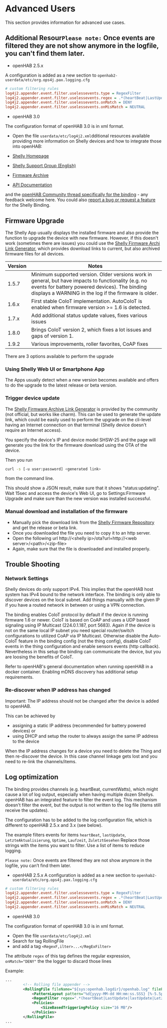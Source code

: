 # Advanced Users

This section provides information for advanced use cases.

## Additional Resour`Please note:` Once events are filtered they are not show anymore in the logfile, you can't find them later.

- openHAB 2.5.x

A configuration is added as a new section to `openhab2-userdata/etc/org.ops4j.pax.logging.cfg`

```ini
# custom filtering rules
log4j2.appender.event.filter.uselessevents.type = RegexFilter
log4j2.appender.event.filter.uselessevents.regex = .*(heartBeat|LastUpdate|lastUpdate|LetzteAktualisierung|Uptime|Laufzeit|ZuletztGesehen).*
log4j2.appender.event.filter.uselessevents.onMatch = DENY
log4j2.appender.event.filter.uselessevents.onMisMatch = NEUTRAL
```

- openHAB 3.0

The configuration format of openHAB 3.0 is in xml format.

- Open the file `userdata/etc/log4j2.xml`dditional resources available providing more information on Shelly devices and how to integrate those into openHAB:

- [Shelly Homepage](https://shelly.cloud)
- [Shelly Support Group (English)](https://www.facebook.com/groups/ShellyIoTCommunitySupport)
- [Firmware Archive](http://archive.shelly-faq.de)
- [API Documentation](https://shelly-api-docs.shelly.cloud/?fbclid=IwAR23ukCi_3aBSTPRHYUIcpr0pLi0vcyL0fF0PnJQdFvkkc8_Zo5LkAcli_A#http-server)

and the [openHAB Community thread specifically for the binding](https://community.openhab.org/t/shelly-binding) - any feedback welcome here.
You could also [report a bug or request a feature](https://github.com/openhab/openhab-addons/issues?q=is%3Aissue+is%3Aopen+%5Bshelly%5D) for the Shelly Binding.

## Firmware Upgrade

The Shelly App usually displays the installed firmware and also provide the function to upgrade the device with new firmware.
However, if this doesn't work (sometimes there are issues) you could use the [Shelly Firmware Archi Link Generator](http://archive.shelly-faq.de), which provides download links to current, but also archived firmware files for all devices.

|Version|Notes                                                                                             |
|-------|--------------------------------------------------------------------------------------------------|
|1.5.7  |Minimum supported version. Older versions work in general, but have impacts to functionality (e.g. no events for battery powered devices). The binding displays a WARNING in the log if the firmware is older.|
|1.6.x  |First stable CoIoT implementation. AutoCoIoT is enabled when firmware version >= 1.6 is detected. |
|1.7.x  |Add additional status update values, fixes various issues                                         |
|1.8.0  |Brings CoIoT version 2, which fixes a lot issues and gaps of version 1.                           |
|1.9.2  |Various improvements, roller favorites, CoAP fixes                                                |

There are 3 options available to perform the upgrade

### Using Shelly Web UI or Smartphone App

The Apps usually detect when a new version becomes available and offers to do the upgrade to the latest release or beta version.

### Trigger device update

The [Shelly Firmware Archive Link Generator](http://archive.shelly-faq.de) is provided by the community (not official, but works like charm).
This can be used to generate the update link, which could be easily used to perform the upgrade on the cli-level having an Internet connection on that terminal (Shelly device doesn't require an Internet access).

You specify the device's IP and device model SHSW-25 and the page will generate you the link for the firmware download using the OTA of the device.

Then you run

```bash
curl -s [-u user:password] <generated link>
```

from the command line.

This should show a JSON result, make sure that it shows "status:updating".
Wait 15sec and access the device's Web UI, go to Settings:Firmware Upgrade and make sure than the new version was installed successful.

### Manual download and installation of the firmware

- Manually pick the download link from the [Shelly Firmware Repository](https://api.shelly.cloud/files/firmware) and get the release or beta link.
- Once you downloaded the file you need to copy it to an http server.
- Open the following url http://&lt;shelly ip&gt;/ota?url=http://&lt;web server&gt;/&lt;path&gt;/&lt;zip-file&gt;
- Again, make sure that the file is downloaded and installed properly.

## Trouble Shooting

### Network Settings

Shelly devices do only support IPv4.
This implies that the openHAB host system has IPv4 bound to the network interface.
The binding is only able to discover devices on the local subnet.
Add things manually with the given IP if you have a routed network in between or using a VPN connection.

The binding enables CoIoT protocol by default if the device is running firmware 1.6 or newer.
CoIoT is based on CoAP and uses a UDP based signaling using IP Multicast (224.0.1.187, port 5683).
Again if the device is not on the same local IP subnet you need special router/switch configurations to utilized CoAP via IP Multicast.
Otherwise disable the Auto-CoIoT feature in the binding config (not the thing config), disable CoIoT events in the thing configuration and enable sensors events (http callback).
Nevertheless in this setup the binding can communicate the device, but you are loosing the benefits of CoIoT.

Refer to openHAB's general documentation when running openHAB in a docker container. Enabling mDNS discovery has additional setup requirements.  

### Re-discover when IP address has changed

Important: The IP address should not be changed after the device is added to openHAB.

This can be achieved by

- assigning a static IP address (recommended for battery powered devices) or
- using DHCP and setup the router to always assign the same IP address to the device

When the IP address changes for a device you need to delete the Thing and then re-discover the device.
In this case channel linkage gets lost and you need to re-link the channels/items.

## Log optimization

The binding provides channels (e.g. heartBeat, currentWatts), which might cause a lot of log output, especially when having multiple dozen Shellys.
openHAB has an integrated feature to filter the event log.
This mechanism doesn't filter the event, but the output is not written to the log file (items still receive the updates).

The configuration has to be added to the log configuration file, which is different to openHAB 2.5.x and 3.x (see below).

The example filters events for items `heartBeat`, `lastUpdate`, `LetzteAktualisierung`, `Uptime`, `Laufzeit`, `ZuletztGesehen`
Replace those strings with the items you want to filter.
Use a list of items to reduce logging.

`Please note:` Once events are filtered they are not show anymore in the logfile, you can’t find them later.

- openHAB 2.5.x
A configuration is added as a new section to `openhab2-userdata/etc/org.ops4j.pax.logging.cfg`

```ini
# custom filtering rules
log4j2.appender.event.filter.uselessevents.type = RegexFilter
log4j2.appender.event.filter.uselessevents.regex = .*(heartBeat|LastUpdate|lastUpdate|LetzteAktualisierung|Uptime|Laufzeit|ZuletztGesehen).*
log4j2.appender.event.filter.uselessevents.onMatch = DENY
log4j2.appender.event.filter.uselessevents.onMisMatch = NEUTRAL
```

- openHAB 3.0

The configuration format of openHAB 3.0 is in xml format.

- Open the file `userdata/etc/log4j2.xml`
- Search for tag RollingFile
- and add a tag `<RegexF,ilter>...</RegExFilter>`

The attribute `regex` of this tag defines the regular expression, `onMatch="DENY"` the the logger to discard those lines

Example:

```xml
...
        <!-- Rolling file appender -->
        <RollingFile fileName="${sys:openhab.logdir}/openhab.log" filePattern="${sys:openhab.logdir}/openhab.log.%i" name="LOGFILE">
            <PatternLayout pattern="%d{yyyy-MM-dd HH:mm:ss.SSS} [%-5.5p] [%-36.36c] - %m%n"/>
            <RegexFilter regex=".*(heartBeat|LastUpdate|lastUpdate|LetzteAktualisierung|Uptime|Laufzeit|ZuletztGesehen).*" onMatch="DENY" onMismatch="ACCEPT"/>
            <Policies>
                <SizeBasedTriggeringPolicy size="16 MB"/>
            </Policies>
        </RollingFile>
...
```
